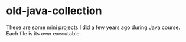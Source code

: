 # old-java-collection
These are some mini projects I did a few years ago during Java course.  
Each file is its own executable.  
